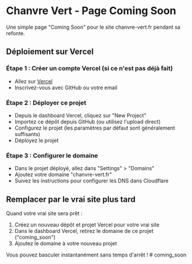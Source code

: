 # Chanvre Vert - Page Coming Soon

Une simple page "Coming Soon" pour le site chanvre-vert.fr pendant sa refonte.

## Déploiement sur Vercel

### Étape 1 : Créer un compte Vercel (si ce n'est pas déjà fait)
- Allez sur [Vercel](https://vercel.com)
- Inscrivez-vous avec GitHub ou votre email

### Étape 2 : Déployer ce projet
- Depuis le dashboard Vercel, cliquez sur "New Project"
- Importez ce dépôt depuis GitHub (ou utilisez l'upload direct)
- Configurez le projet (les paramètres par défaut sont généralement suffisants)
- Déployez le projet

### Étape 3 : Configurer le domaine
- Dans le projet déployé, allez dans "Settings" > "Domains"
- Ajoutez votre domaine "chanvre-vert.fr"
- Suivez les instructions pour configurer les DNS dans Cloudflare

## Remplacer par le vrai site plus tard

Quand votre vrai site sera prêt :
1. Créez un nouveau dépôt et projet Vercel pour votre vrai site
2. Dans le dashboard Vercel, retirez le domaine de ce projet ("coming_soon")
3. Ajoutez le domaine à votre nouveau projet

Vous pouvez basculer instantanément sans temps d'arrêt !
#   c o m i n g _ s o o n  
 